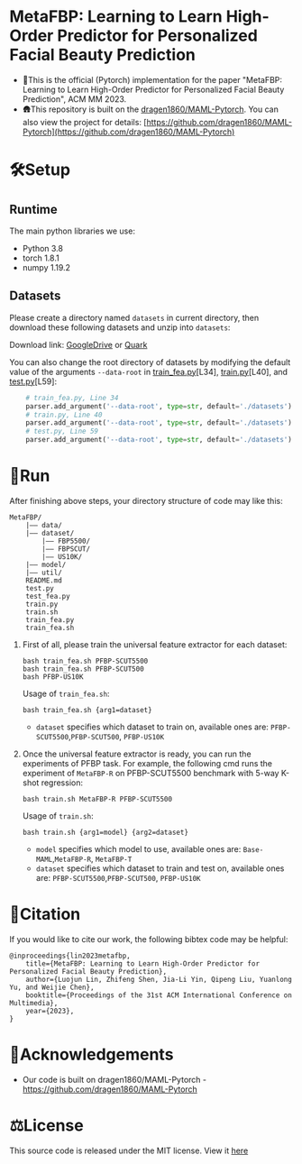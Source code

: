 
# MetaFBP: Learning to Learn High-Order Predictor for Personalized Facial Beauty Prediction
- 🔔This is the official (Pytorch) implementation for the paper "MetaFBP: Learning to Learn High-Order Predictor for Personalized Facial Beauty Prediction", ACM MM 2023.
- 🛖This repository is built on the [dragen1860/MAML-Pytorch](https://github.com/dragen1860/MAML-Pytorch). You can also view the project for details: [https://github.com/dragen1860/MAML-Pytorch](https://github.com/dragen1860/MAML-Pytorch)

# 🛠️Setup
## Runtime

The main python libraries we use:
- Python 3.8
- torch 1.8.1
- numpy 1.19.2

## Datasets
Please create a directory named `datasets` in current directory, then download these following datasets and unzip into `datasets`:

Download link: [GoogleDrive](https://drive.google.com/file/d/1kVqJyvrrJ1XqWWhY0yAWHM-ZzlHnnxFJ/view?usp=sharing) or [Quark](https://pan.quark.cn/s/aee85ace01e6)

You can also change the root directory of datasets by modifying the default value of the arguments `--data-root` in [train_fea.py](train_fea.py)[L34], [train.py](train.py)[L40], and [test.py](test.py)[L59]:
```python
    # train_fea.py, Line 34
    parser.add_argument('--data-root', type=str, default='./datasets')
    # train.py, Line 40
    parser.add_argument('--data-root', type=str, default='./datasets')
    # test.py, Line 59
    parser.add_argument('--data-root', type=str, default='./datasets')
```


# 🎢Run
After finishing above steps, your directory structure of code may like this:
```text
MetaFBP/
    |–– data/
    |–– dataset/
        |–– FBP5500/
        |–– FBPSCUT/
        |–– US10K/
    |–– model/
    |–– util/
    README.md
    test.py
    test_fea.py
    train.py
    train.sh
    train_fea.py
    train_fea.sh
```
1. First of all, please train the universal feature extractor for each dataset:
    ```shell
    bash train_fea.sh PFBP-SCUT5500
    bash train_fea.sh PFBP-SCUT500
    bash PFBP-US10K
    ```
    Usage of `train_fea.sh`:
    ```text
    bash train_fea.sh {arg1=dataset}
    ```
    - `dataset` specifies which dataset to train on, available ones are: `PFBP-SCUT5500`,`PFBP-SCUT500`, `PFBP-US10K`

2. Once the universal feature extractor is ready, you can run the experiments of PFBP task. For example, the following cmd runs the experiment of `MetaFBP-R` on PFBP-SCUT5500 benchmark with 5-way K-shot regression:
    ```shell
    bash train.sh MetaFBP-R PFBP-SCUT5500
    ```
    Usage of `train.sh`:
    ```text
    bash train.sh {arg1=model} {arg2=dataset}
    ```
    - `model` specifies which model to use, available ones are: `Base-MAML`,`MetaFBP-R`, `MetaFBP-T`
    - `dataset` specifies which dataset to train and test on, available ones are: `PFBP-SCUT5500`,`PFBP-SCUT500`, `PFBP-US10K`
   
# 📌Citation
If you would like to cite our work, the following bibtex code may be helpful:
```text
@inproceedings{lin2023metafbp,
    title={MetaFBP: Learning to Learn High-Order Predictor for Personalized Facial Beauty Prediction},
    author={Luojun Lin, Zhifeng Shen, Jia-Li Yin, Qipeng Liu, Yuanlong Yu, and Weijie Chen},
    booktitle={Proceedings of the 31st ACM International Conference on Multimedia},
    year={2023},
}
```

# 🔗Acknowledgements
- Our code is built on dragen1860/MAML-Pytorch - https://github.com/dragen1860/MAML-Pytorch

# ⚖️License
This source code is released under the MIT license. View it [here](LICENSE)
